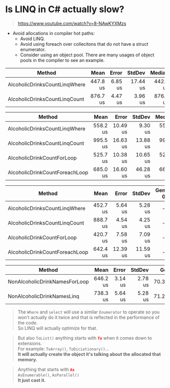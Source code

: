 ﻿# Is LINQ in C# actually slow?
<style>
    .red { color: red;}
</style>
> https://www.youtube.com/watch?v=8-NAwKYXMzs

* Avoid allocations in compiler hot paths:
  * Avoid LINQ.
  * Avoid using foreach over collecitons that do not have a struct enumerator.
  * Consider using an object pool. There are many usages of object pools in the compiler to see an example.

|                        Method |     Mean |   Error |   StdDev |   Median |
|------------------------------ |---------:|--------:|---------:|---------:|
| AlcoholicDrinksCountLinqWhere | 447.8 us | 6.85 us | 17.44 us | 442.1 us |
| AlcoholicDrinksCountLinqCount | 876.7 us | 4.47 us |  3.96 us | 876.3 us |


|                         Method |     Mean |    Error |   StdDev |   Median |
|------------------------------- |---------:|---------:|---------:|---------:|
|  AlcoholicDrinksCountLinqWhere | 558.2 us | 10.49 us |  9.30 us | 557.9 us |
|  AlcoholicDrinksCountLinqCount | 995.5 us | 16.63 us | 13.88 us | 997.1 us |
|     AlcoholicDrinkCountForLoop | 525.7 us | 10.38 us | 10.65 us | 524.7 us |
| AlcoholicDrinkCountForeachLoop | 685.0 us | 16.60 us | 46.28 us | 668.9 us |

|                         Method |     Mean |    Error |   StdDev | Gen 0 | Gen 1 | Gen 2 | Allocated |
|------------------------------- |---------:|---------:|---------:|------:|------:|------:|----------:|
|  AlcoholicDrinksCountLinqWhere | 452.7 us |  5.64 us |  5.28 us |     - |     - |     - |      72 B |
|  AlcoholicDrinksCountLinqCount | 888.7 us |  4.54 us |  4.25 us |     - |     - |     - |      40 B |
|     AlcoholicDrinkCountForLoop | 420.7 us |  7.58 us |  7.09 us |     - |     - |     - |         - |
| AlcoholicDrinkCountForeachLoop | 642.4 us | 12.39 us | 11.59 us |     - |     - |     - |       1 B |


|                        Method |     Mean |   Error |  StdDev |   Gen 0 |   Gen 1 |   Gen 2 | Allocated |
|------------------------------ |---------:|--------:|--------:|--------:|--------:|--------:|----------:|
| NonAlcoholicDrinkNamesForLoop | 646.2 us | 3.14 us | 2.78 us | 70.3125 | 43.9453 | 42.9688 | 512.64 KB |
|    NonAlcoholicDrinkNamesLinq | 738.3 us | 5.64 us | 5.28 us | 71.2891 | 44.9219 | 43.9453 | 512.76 KB |

> The `Where` and `select` will use a similar `Enumerator` to operate so you  won't actually do it twice and that is reflected in the performance of the code.  
So LINQ will actually optimize for that.  

> But also `ToList()` anything starts with <strong class='red bold'>`To`</strong> when it comes down to extensions.  
For example: `ToArray()`, `ToDiciationary()`...  
**It will actually create the object it's talking about the allocated that memory.**

> Anything that starts with <strong class='red bold'>`As`</strong>  
> `AsEnumerable()`, `AsParallel()`  
> **It just cast it.**